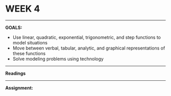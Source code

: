 # WEEK 4
---

**GOALS:**

* Use linear, quadratic, exponential, trigonometric, and step functions to model situations
* Move between verbal, tabular, analytic, and graphical representations of these functions
* Solve modeling problems using technology

---

**Readings**

---

**Assignment:**

